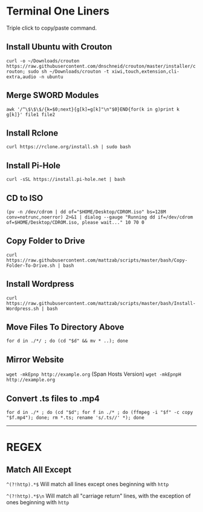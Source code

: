 # Terminal One Liners
Triple click to copy/paste command.
## Install Ubuntu with Crouton
`curl -o ~/Downloads/crouton https://raw.githubusercontent.com/dnschneid/crouton/master/installer/crouton; sudo sh ~/Downloads/crouton -t xiwi,touch,extension,cli-extra,audio -n ubuntu`
## Merge SWORD Modules
`awk '/^\$\$\$/{k=$0;next}{g[k]=g[k]"\n"$0}END{for(k in g)print k g[k]}' file1 file2`
## Install Rclone
`curl https://rclone.org/install.sh | sudo bash`
## Install Pi-Hole
`curl -sSL https://install.pi-hole.net | bash`
## CD to ISO
`(pv -n /dev/cdrom | dd of="$HOME/Desktop/CDROM.iso" bs=128M conv=notrunc,noerror) 2>&1 | dialog --gauge "Running dd if=/dev/cdrom of=$HOME/Desktop/CDROM.iso, please wait..." 10 70 0`
## Copy Folder to Drive
`curl https://raw.githubusercontent.com/mattzab/scripts/master/bash/Copy-Folder-To-Drive.sh | bash`
## Install Wordpress
`curl https://raw.githubusercontent.com/mattzab/scripts/master/bash/Install-Wordpress.sh | bash`
## Move Files To Directory Above
`for d in ./*/ ; do (cd "$d" && mv * ..); done`
## Mirror Website
`wget -mkEpnp http://example.org`
(Span Hosts Version)
`wget -mkEpnpH http://example.org`
## Convert .ts files to .mp4
`for d in ./* ; do (cd "$d"; for f in ./* ; do (ffmpeg -i "$f" -c copy "$f.mp4"); done; rm *.ts; rename 's/.ts//' *); done`




***
# REGEX
## Match All Except
`^(?!http).*$`
Will match all lines except ones beginning with `http`

`^(?!http).*$\n`
Will match all "carriage return" lines, with the exception of ones beginning with `http`
